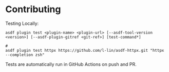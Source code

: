 # Contributing

Testing Locally:

```shell
asdf plugin test <plugin-name> <plugin-url> [--asdf-tool-version <version>] [--asdf-plugin-gitref <git-ref>] [test-command*]

#
asdf plugin test httpx https://github.com/l-lin/asdf-httpx.git "httpx --completion zsh"
```

Tests are automatically run in GitHub Actions on push and PR.
